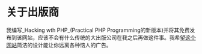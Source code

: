 # 关于出版商

我编写_Hacking wth PHP_(Practical PHP Programming的新版本)并将其免费发布到该网站，应该不会有什么传统的大出版公司在我之后再做这件事。我希望[这个网站](http://www.hackingwithphp.com/)简洁的设计能让你远离各种恼人的广告。